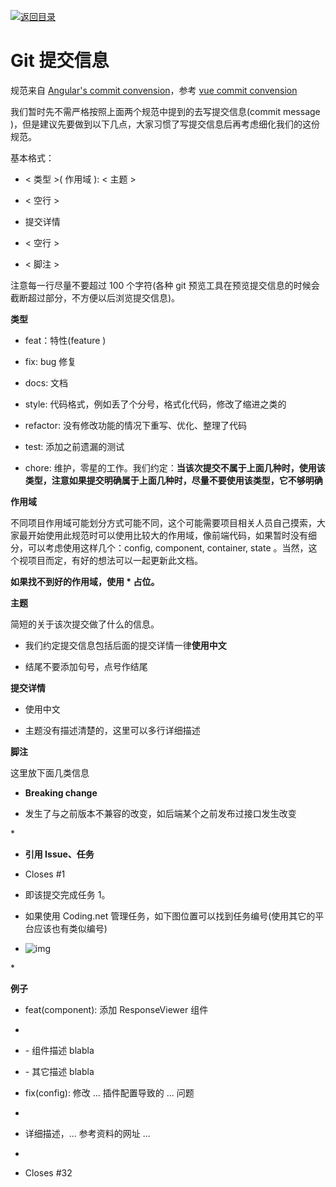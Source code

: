 [![返回目录](https://parg.co/UCb)](https://github.com/wxyyxc1992/Awesome-CheatSheet) 
 
 
# Git 提交信息

规范来自 [Angular's commit convension](https://docs.google.com/document/d/1QrDFcIiPjSLDn3EL15IJygNPiHORgU1_OOAqWjiDU5Y/edit#)，参考 [vue commit convension](https://github.com/vuejs/vue/blob/dev/.github/COMMIT_CONVENTION.md)

我们暂时先不需严格按照上面两个规范中提到的去写提交信息(commit message )，但是建议先要做到以下几点，大家习惯了写提交信息后再考虑细化我们的这份规范。

基本格式：

* < 类型 >( 作用域 ): < 主题 >

- < 空行 >

* 提交详情

- < 空行 >

* < 脚注 >

注意每一行尽量不要超过 100 个字符(各种 git 预览工具在预览提交信息的时候会截断超过部分，不方便以后浏览提交信息)。

**类型**

* feat：特性(feature )

- fix: bug 修复

* docs: 文档

- style: 代码格式，例如丢了个分号，格式化代码，修改了缩进之类的

* refactor: 没有修改功能的情况下重写、优化、整理了代码

- test: 添加之前遗漏的测试

* chore: 维护，零星的工作。我们约定：**当该次提交不属于上面几种时，使用该类型，注意如果提交明确属于上面几种时，尽量不要使用该类型，它不够明确**

**作用域**

不同项目作用域可能划分方式可能不同，这个可能需要项目相关人员自己摸索，大家最开始使用此规范时可以使用比较大的作用域，像前端代码，如果暂时没有细分，可以考虑使用这样几个：config, component, container, state 。当然，这个视项目而定，有好的想法可以一起更新此文档。

**如果找不到好的作用域，使用 \* 占位。**

**主题**

简短的关于该次提交做了什么的信息。

* 我们约定提交信息包括后面的提交详情一律**使用中文**

- 结尾不要添加句号，点号作结尾

**提交详情**

* 使用中文

- 主题没有描述清楚的，这里可以多行详细描述

**脚注**

这里放下面几类信息

* **Breaking change**

- 发生了与之前版本不兼容的改变，如后端某个之前发布过接口发生改变

\*

* **引用 Issue、任务**

- Closes #1

* 即该提交完成任务 1。

- 如果使用 Coding.net 管理任务，如下图位置可以找到任务编号(使用其它的平台应该也有类似编号)

* ![img](https://images-cdn.shimo.im/QzC5zCcKi9gd7XTr/image.png!thumbnail)

\*

**例子**

* feat(component): 添加 ResponseViewer 组件

-

* \- 组件描述 blabla

- \- 其它描述 blabla

* fix(config): 修改 ... 插件配置导致的 ... 问题

-

* 详细描述，... 参考资料的网址 ...

-

* Closes #32
